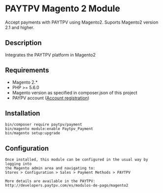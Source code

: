# PAYTPV Magento 2 Module

Accept payments with PAYTPV using Magento2. Suports Magento2 version 2.1 and higher.

## Description

Integrates the PAYTPV platform in Magento2

## Requirements

* Magento 2.*
* PHP >= 5.6.0
* Magento version as specified in composer.json of this project
* PAYPV account ([Account registration](https://www.paytpv.com/es/alta-empresa))

## Installation
```
bin/composer require paytpv/payment
bin/magento module:enable Paytpv_Payment
bin/magento setup:upgrade
```

## Configuration

```
Once installed, this module can be configured in the usual way by logging into
the Magento admin area and navigating to:
Stores > Configuration > Sales > Payment Methods > PAYTPV

More details are available in the PAYTPV:
http://developers.paytpv.com/es/modulos-de-pago/magento2
```